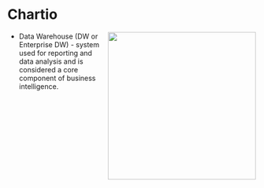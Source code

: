 # Chartio

<img src="https://image.slidesharecdn.com/datawarehousearchitecture-130119000151-phpapp02/95/building-an-effective-data-warehouse-architecture-31-638.jpg?cb=1446136249" align="right" width="300">


* Data Warehouse (DW or Enterprise DW) - system used for reporting and data analysis and is considered a core component of business intelligence.
